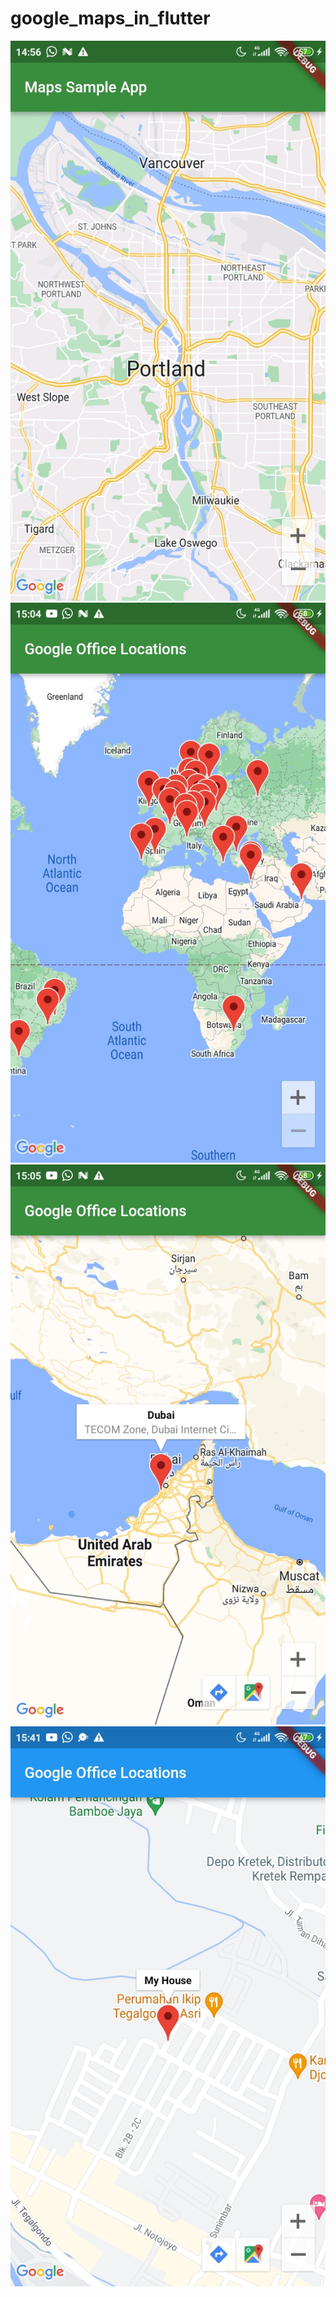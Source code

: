 # google_maps_in_flutter

![1](images/1.jpeg)
![2](images/2.jpeg)
![2-1](images/2-1.jpeg)
![3](images/3.jpeg)